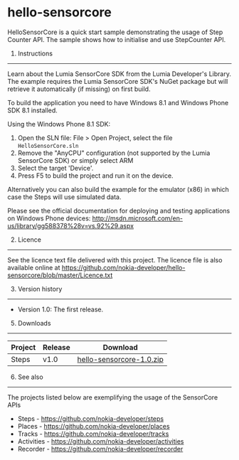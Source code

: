 hello-sensorcore
================

HelloSensorCore is a quick start sample demonstrating the usage of Step Counter API. The sample shows how to initialise and use StepCounter API. 

1. Instructions
--------------------------------------------------------------------------------

Learn about the Lumia SensorCore SDK from the Lumia Developer's Library. The
example requires the Lumia SensorCore SDK's NuGet package but will retrieve it
automatically (if missing) on first build.

To build the application you need to have Windows 8.1 and Windows Phone SDK 8.1
installed.

Using the Windows Phone 8.1 SDK:

1. Open the SLN file: File > Open Project, select the file `HelloSensorCore.sln`
2. Remove the "AnyCPU" configuration (not supported by the Lumia SensorCore SDK)
or simply select ARM
3. Select the target 'Device'.
4. Press F5 to build the project and run it on the device.

Alternatively you can also build the example for the emulator (x86) in which case
the Steps will use simulated data.

Please see the official documentation for
deploying and testing applications on Windows Phone devices:
http://msdn.microsoft.com/en-us/library/gg588378%28v=vs.92%29.aspx

2. Licence
--------------------------------------------------------------------------------

See the licence text file delivered with this project. The licence file is also
available online at https://github.com/nokia-developer/hello-sensorcore/blob/master/Licence.txt


3. Version history
--------------------------------------------------------------------------------

* Version 1.0: The first release.

5. Downloads
---------

| Project | Release | Download |
| ------- | --------| -------- |
| Steps | v1.0 | [hello-sensorcore-1.0.zip](https://github.com/nokia-developer/hello-sensorcore/archive/v1.0.zip) |

6. See also
--------------------------------------------------------------------------------

The projects listed below are exemplifying the usage of the SensorCore APIs

* Steps -  https://github.com/nokia-developer/steps
* Places - https://github.com/nokia-developer/places
* Tracks - https://github.com/nokia-developer/tracks
* Activities - https://github.com/nokia-developer/activities
* Recorder - https://github.com/nokia-developer/recorder
